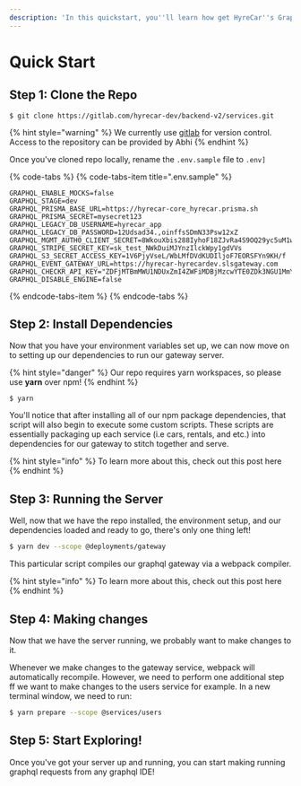 ```yaml
---
description: 'In this quickstart, you''ll learn how get HyreCar''s GraphQL API up & running'
---
```


# Quick Start

## Step 1: Clone the Repo

```text
$ git clone https://gitlab.com/hyrecar-dev/backend-v2/services.git
```

{% hint style="warning" %}
We currently use [gitlab](https://gitlab.com) for version control. Access to the repository can be provided by Abhi
{% endhint %}

Once you've cloned repo locally, rename the `.env.sample` file to `.env]`

{% code-tabs %}
{% code-tabs-item title=".env.sample" %}
```text
GRAPHQL_ENABLE_MOCKS=false
GRAPHQL_STAGE=dev
GRAPHQL_PRISMA_BASE_URL=https://hyrecar-core_hyrecar.prisma.sh
GRAPHQL_PRISMA_SECRET=mysecret123
GRAPHQL_LEGACY_DB_USERNAME=hyrecar_app
GRAPHQL_LEGACY_DB_PASSWORD=12Udsad34.,oinffsSDmN33Psw12xZ
GRAPHQL_MGMT_AUTH0_CLIENT_SECRET=8WkouXbis288IyhoF18ZJvRa4S9OQ29yc5uM1wf9NEI_eok3kYaOnB3nOTdaX2Ki
GRAPHQL_STRIPE_SECRET_KEY=sk_test_NWkDuiMJYnzIlckWpy1gdVVs
GRAPHQL_S3_SECRET_ACCESS_KEY=1V6PjyVseL/WbLMfDVdKUDIljoF7EORSFYn9KH/f
GRAPHQL_EVENT_GATEWAY_URL=https://hyrecar-hyrecardev.slsgateway.com
GRAPHQL_CHECKR_API_KEY="ZDFjMTBmMWU1NDUxZmI4ZWFiMDBjMzcwYTE0ZDk3NGU1MmYyZTJjYTo="
GRAPHQL_DISABLE_ENGINE=false
```
{% endcode-tabs-item %}
{% endcode-tabs %}

## Step 2: Install Dependencies

Now that you have your environment variables set up, we can now move on to setting up our dependencies to run our gateway server.

{% hint style="danger" %}
Our repo requires yarn workspaces, so please use **yarn** over npm!
{% endhint %}

```text
$ yarn
```

You'll notice that after installing all of our npm package dependencies, that script will also begin to execute some custom scripts. These scripts are essentially packaging up each service \(i.e cars, rentals, and etc.\) into dependencies for our gateway to stitch together and serve.

{% hint style="info" %}
To learn more about this, check out this post here
{% endhint %}

## Step 3: Running the Server

Well, now that we have the repo installed, the environment setup, and our dependencies loaded and ready to go, there's only one thing left!

```bash
$ yarn dev --scope @deployments/gateway
```

This particular script compiles our graphql gateway via a webpack compiler.

{% hint style="info" %}
To learn more about this, check out this post here
{% endhint %}

## Step 4: Making changes

Now that we have the server running, we probably want to make changes to it.

Whenever we make changes to the gateway service, webpack will automatically recompile. However, we need to perform one additional step ff we want to make changes to the users service for example. In a new terminal window, we need to run:

```bash
$ yarn prepare --scope @services/users
```

## Step 5: Start Exploring!

Once you've got your server up and running, you can start making running graphql requests from any graphql IDE!

